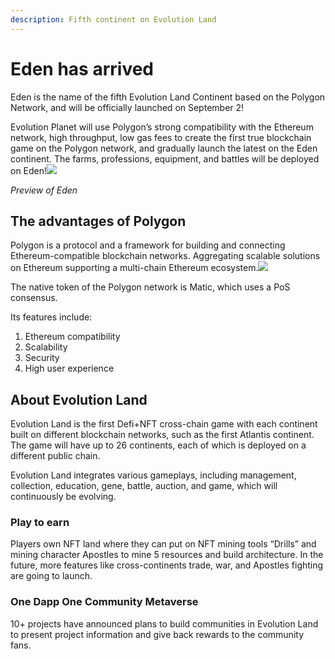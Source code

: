 ```yaml
---
description: Fifth continent on Evolution Land
---
```


# Eden has arrived

Eden is the name of the fifth Evolution Land Continent based on the Polygon Network, and will be officially launched on September 2!

Evolution Planet will use Polygon’s strong compatibility with the Ethereum network, high throughput, low gas fees to create the first true blockchain game on the Polygon network, and gradually launch the latest on the Eden continent. The farms, professions, equipment, and battles will be deployed on Eden!![](https://miro.medium.com/max/700/1*-sbvlJooz0EyOGKGcW0fEg.png)

_Preview of Eden_

## The advantages of Polygon <a id="281c"></a>

Polygon is a protocol and a framework for building and connecting Ethereum-compatible blockchain networks. Aggregating scalable solutions on Ethereum supporting a multi-chain Ethereum ecosystem.![](https://miro.medium.com/max/700/1*rknQCBn3L3CUObJvry1OwA.jpeg)

The native token of the Polygon network is Matic, which uses a PoS consensus.

Its features include:

1. Ethereum compatibility
2. Scalability
3. Security
4. High user experience

## About Evolution Land <a id="5c1c"></a>

Evolution Land is the first Defi+NFT cross-chain game with each continent built on different blockchain networks, such as the first Atlantis continent. The game will have up to 26 continents, each of which is deployed on a different public chain.

Evolution Land integrates various gameplays, including management, collection, education, gene, battle, auction, and game, which will continuously be evolving.

### Play to earn <a id="80d8"></a>

Players own NFT land where they can put on NFT mining tools “Drills” and mining character Apostles to mine 5 resources and build architecture. In the future, more features like cross-continents trade, war, and Apostles fighting are going to launch.

### **One Dapp One Community Metaverse** <a id="ba7f"></a>

10+ projects have announced plans to build communities in Evolution Land to present project information and give back rewards to the community fans.

